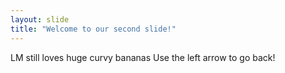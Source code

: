 ```yaml
---
layout: slide
title: "Welcome to our second slide!"
---
```

LM still loves huge curvy bananas
Use the left arrow to go back!
